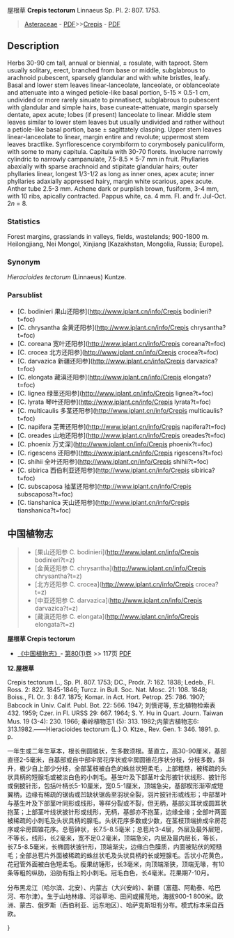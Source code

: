 屋根草 **Crepis tectorum** Linnaeus Sp. Pl. 2: 807. 1753.

> [Asteraceae](http://www.iplant.cn/info/Asteraceae?t=foc) - [PDF](http://www.iplant.cn/foc/pdf/Asteraceae.pdf)>>[Crepis](http://www.iplant.cn/info/Crepis?t=foc) - [PDF](http://www.iplant.cn/foc/pdf/Crepis.pdf)

## Description

Herbs 30-90 cm tall, annual or biennial, ± rosulate, with taproot. Stem usually solitary, erect, branched from base or middle, subglabrous to arachnoid pubescent, sparsely glandular and with white bristles, leafy. Basal and lower stem leaves linear-lanceolate, lanceolate, or oblanceolate and attenuate into a winged petiole-like basal portion, 5-15 × 0.5-1 cm, undivided or more rarely sinuate to pinnatisect, subglabrous to pubescent with glandular and simple hairs, base cuneate-attenuate, margin sparsely dentate, apex acute; lobes (if present) lanceolate to linear. Middle stem leaves similar to lower stem leaves but usually undivided and rather without a petiole-like basal portion, base ± sagittately clasping. Upper stem leaves linear-lanceolate to linear, margin entire and revolute; uppermost stem leaves bractlike. Synflorescence corymbiform to corymbosely paniculiform, with some to many capitula. Capitula with 30-70 florets. Involucre narrowly cylindric to narrowly campanulate, 7.5-8.5 × 5-7 mm in fruit. Phyllaries abaxially with sparse arachnoid and stipitate glandular hairs; outer phyllaries linear, longest 1/3-1/2 as long as inner ones, apex acute; inner phyllaries adaxially appressed hairy, margin white scarious, apex acute. Anther tube 2.5-3 mm. Achene dark or purplish brown, fusiform, 3-4 mm, with 10 ribs, apically contracted. Pappus white, ca. 4 mm. Fl. and fr. Jul-Oct. 2*n* = 8.

### Statistics
Forest margins, grasslands in valleys, fields, wastelands; 900-1800 m. Heilongjiang, Nei Mongol, Xinjiang [Kazakhstan, Mongolia, Russia; Europe].

### Synonym
*Hieracioides tectorum* (Linnaeus) Kuntze.



### Parsublist

* [C.  bodinieri  果山还阳参](http://www.iplant.cn/info/Crepis bodinieri?t=foc)
* [C.  chrysantha  金黄还阳参](http://www.iplant.cn/info/Crepis chrysantha?t=foc)
* [C.  coreana  宽叶还阳参](http://www.iplant.cn/info/Crepis coreana?t=foc)
* [C.  crocea  北方还阳参](http://www.iplant.cn/info/Crepis crocea?t=foc)
* [C.  darvazica  新疆还阳参](http://www.iplant.cn/info/Crepis darvazica?t=foc)
* [C.  elongata  藏滇还阳参](http://www.iplant.cn/info/Crepis elongata?t=foc)
* [C.  lignea  绿茎还阳参](http://www.iplant.cn/info/Crepis lignea?t=foc)
* [C.  lyrata  琴叶还阳参](http://www.iplant.cn/info/Crepis lyrata?t=foc)
* [C.  multicaulis  多茎还阳参](http://www.iplant.cn/info/Crepis multicaulis?t=foc)
* [C.  napifera  芜菁还阳参](http://www.iplant.cn/info/Crepis napifera?t=foc)
* [C.  oreades  山地还阳参](http://www.iplant.cn/info/Crepis oreades?t=foc)
* [C.  phoenix  万丈深](http://www.iplant.cn/info/Crepis phoenix?t=foc)
* [C.  rigescens  还阳参](http://www.iplant.cn/info/Crepis rigescens?t=foc)
* [C.  shihii  全叶还阳参](http://www.iplant.cn/info/Crepis shihii?t=foc)
* [C.  sibirica  西伯利亚还阳参](http://www.iplant.cn/info/Crepis sibirica?t=foc)
* [C.  subscaposa  抽茎还阳参](http://www.iplant.cn/info/Crepis subscaposa?t=foc)
* [C.  tianshanica  天山还阳参](http://www.iplant.cn/info/Crepis tianshanica?t=foc)


## 中国植物志

> * [果山还阳参  C.  bodinieri](http://www.iplant.cn/info/Crepis bodinieri?t=z)
> * [金黄还阳参  C.  chrysantha](http://www.iplant.cn/info/Crepis chrysantha?t=z)
> * [北方还阳参  C.  crocea](http://www.iplant.cn/info/Crepis crocea?t=z)
> * [中亚还阳参  C.  darvazica](http://www.iplant.cn/info/Crepis darvazica?t=z)
> * [藏滇还阳参  C.  elongata](http://www.iplant.cn/info/Crepis elongata?t=z)


**屋根草 Crepis tectorum**

* [《中国植物志》](http://www.iplant.cn/frps)- [第80(1)卷](http://www.iplant.cn/frps/vol/80(1)) >> 117页 [PDF](http://www.iplant.cn/frps/pdf/80(1)/117.PDF)


**12.屋根草**

Crepis tectorum L., Sp. Pl. 807. 1753; DC., Prodr. 7: 162. 1838; Ledeb., Fl. Ross. 2: 822. 1845-1846; Turcz. in Bull. Soc. Nat. Mosc. 21: 108. 1848; Boiss., Fl. Or. 3: 847. 1875; Komar. in Act. Hort. Petrop. 25: 786. 1907; Babcock in Univ. Calif. Publ. Bot. 22: 566. 1947; 刘慎谔等, 东北植物检索表432. 1959; Czer. in Fl. URSS 29: 667. 1964; S. Y. Hu in Quart. Journ. Taiwan Mus. 19 (3-4): 230. 1966; 秦岭植物志1 (5): 313. 1982;内蒙古植物志6: 313.1982.——Hieracioides tectorum (L.) O. Ktze., Rev. Gen. 1: 346. 1891. p. p.

一年生或二年生草本，根长倒圆锥状，生多数须根。茎直立，高30-90厘米，基部直径2-5毫米，自基部或自中部伞房花序状或伞房圆锥花序状分枝，分枝多数，斜升，极少自上部少分枝，全部茎枝被白色的蛛丝状短柔毛，上部粗糙，被稀疏的头状具柄的短腺毛或被淡白色的小刺毛。基生叶及下部茎叶全形披针状线形、披针形或倒披针形，包括叶柄长5-10厘米，宽0.5-1厘米，顶端急尖，基部楔形渐窄成短翼柄，边缘有稀疏的锯齿或凹缺状锯齿至羽状全裂，羽片披针形或线形；中部茎叶与基生叶及下部茎叶同形或线形，等样分裂或不裂，但无柄，基部尖耳状或圆耳状抱茎；上部茎叶线状披针形或线形，无柄，基部亦不抱茎，边缘全缘；全部叶两面被稀疏的小刺毛及头状具柄的腺毛。头状花序多数或少数，在茎枝顶端排成伞房花序或伞房圆锥花序。总苞钟状，长7.5-8.5毫米；总苞片3-4层，外层及最外层短，不等长，线形，长2毫米，宽不足0.2毫米，顶端急尖，内层及最内层长，等长，长7.5-8.5毫米，长椭圆状披针形，顶端渐尖，边缘白色膜质，内面被贴伏的短糙毛；全部总苞片外面被稀疏的蛛丝状毛及头状具柄的长或短腺毛。舌状小花黄色，花冠管外面被白色短柔毛。瘦果纺锤形，长3毫米，向顶端渐狭，顶端无喙，有10条等粗的纵肋，沿肋有指上的小刺毛。冠毛白色，长4毫米。花果期7-10月。

分布黑龙江（哈尔滨、北安）、内蒙古（大兴安岭）、新疆（富蕴、阿勒泰、哈巴河、布尔津）。生于山地林缘、河谷草地、田间或撂荒地，海拔900-1 800米。欧洲、蒙古、俄罗斯（西伯利亚、远东地区）、哈萨克斯坦有分布。模式标本采自西欧。



}